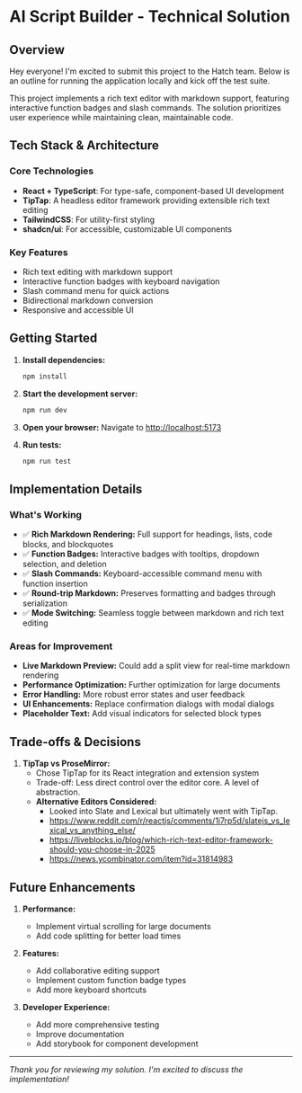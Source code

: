 # AI Script Builder - Technical Solution

## Overview
Hey everyone! I'm excited to submit this project to the Hatch team. 
Below is an outline for running the application locally and kick off the test suite.

This project implements a rich text editor with markdown support, featuring interactive function badges and slash commands. The solution prioritizes user experience while maintaining clean, maintainable code.

## Tech Stack & Architecture

### Core Technologies
- **React + TypeScript**: For type-safe, component-based UI development
- **TipTap**: A headless editor framework providing extensible rich text editing
- **TailwindCSS**: For utility-first styling
- **shadcn/ui**: For accessible, customizable UI components

### Key Features
- Rich text editing with markdown support
- Interactive function badges with keyboard navigation
- Slash command menu for quick actions
- Bidirectional markdown conversion
- Responsive and accessible UI

## Getting Started

1. **Install dependencies:**
   ```sh
   npm install
   ```

2. **Start the development server:**
   ```sh
   npm run dev
   ```

3. **Open your browser:**
   Navigate to [http://localhost:5173](http://localhost:5173)

4. **Run tests:** 
   ```sh
   npm run test
   ```

## Implementation Details

### What's Working
- ✅ **Rich Markdown Rendering:** Full support for headings, lists, code blocks, and blockquotes
- ✅ **Function Badges:** Interactive badges with tooltips, dropdown selection, and deletion
- ✅ **Slash Commands:** Keyboard-accessible command menu with function insertion
- ✅ **Round-trip Markdown:** Preserves formatting and badges through serialization
- ✅ **Mode Switching:** Seamless toggle between markdown and rich text editing

### Areas for Improvement
- **Live Markdown Preview:** Could add a split view for real-time markdown rendering
- **Performance Optimization:** Further optimization for large documents
- **Error Handling:** More robust error states and user feedback
- **UI Enhancements:** Replace confirmation dialogs with modal dialogs
- **Placeholder Text:** Add visual indicators for selected block types

## Trade-offs & Decisions

1. **TipTap vs ProseMirror:**
   - Chose TipTap for its React integration and extension system
   - Trade-off: Less direct control over the editor core. A level of abstraction. 
   - **Alternative Editors Considered:**
      - Looked into Slate and Lexical but ultimately went with TipTap.
      - https://www.reddit.com/r/reactjs/comments/1i7rp5d/slatejs_vs_lexical_vs_anything_else/
      - https://liveblocks.io/blog/which-rich-text-editor-framework-should-you-choose-in-2025
      - https://news.ycombinator.com/item?id=31814983

## Future Enhancements

1. **Performance:**
   - Implement virtual scrolling for large documents
   - Add code splitting for better load times

2. **Features:**
   - Add collaborative editing support
   - Implement custom function badge types
   - Add more keyboard shortcuts

3. **Developer Experience:**
   - Add more comprehensive testing
   - Improve documentation
   - Add storybook for component development

---

*Thank you for reviewing my solution. I'm excited to discuss the implementation!* 